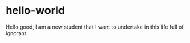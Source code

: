 # hello-world
 Hello good, I am a new student that I want to undertake in this life full of ignorant
